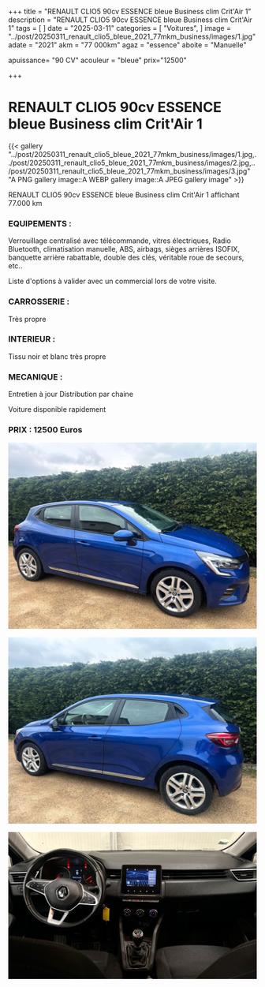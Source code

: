 +++
title = "RENAULT CLIO5 90cv ESSENCE bleue Business clim Crit'Air 1"
description = "RENAULT CLIO5 90cv ESSENCE bleue Business clim Crit'Air 1"
tags = [
]
date = "2025-03-11"
categories = [
    "Voitures",
]
image = "../post/20250311_renault_clio5_bleue_2021_77mkm_business/images/1.jpg"
adate = "2021"
akm = "77 000km"
agaz = "essence"
aboite = "Manuelle"

apuissance= "90 CV"
acouleur = "bleue"
prix="12500"

+++

# RENAULT CLIO5 90cv ESSENCE bleue Business clim Crit'Air 1

{{< gallery "../post/20250311_renault_clio5_bleue_2021_77mkm_business/images/1.jpg,../post/20250311_renault_clio5_bleue_2021_77mkm_business/images/2.jpg,../post/20250311_renault_clio5_bleue_2021_77mkm_business/images/3.jpg" "A PNG gallery image::A WEBP gallery image::A JPEG gallery image" >}}


RENAULT CLIO5 90cv ESSENCE bleue Business clim Crit'Air 1 affichant 77.000 km


### EQUIPEMENTS :
Verrouillage centralisé avec télécommande, vitres électriques, Radio Bluetooth, climatisation manuelle, ABS, airbags, sièges arrières ISOFIX, banquette arrière rabattable, double des clés, véritable roue de secours, etc..


Liste d'options à valider avec un commercial lors de votre visite.


### CARROSSERIE :
Très propre


### INTERIEUR :
Tissu noir et blanc très propre

### MECANIQUE :
Entretien à jour
Distribution par chaine


Voiture disponible rapidement


### PRIX : 12500 Euros


<!-- more -->


![](images/1.jpg)

![](images/2.jpg)

![](images/3.jpg)

